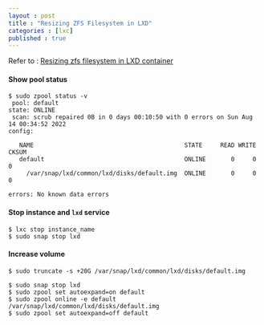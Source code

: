 ```yaml
---
layout : post
title : "Resizing ZFS Filesystem in LXD"
categories : [lxc]
published : true
---
```


 Refer to : [Resizing zfs filesystem in LXD container](https://discuss.linuxcontainers.org/t/resizing-zfs-filesystem-in-lxd-container/8465)

#### Show pool status
 ```shell
 $ sudo zpool status -v
  pool: default
 state: ONLINE
  scan: scrub repaired 0B in 0 days 00:10:50 with 0 errors on Sun Aug 14 00:34:52 2022
config:

	NAME                                          STATE     READ WRITE CKSUM
	default                                       ONLINE       0     0     0
	  /var/snap/lxd/common/lxd/disks/default.img  ONLINE       0     0     0

errors: No known data errors
 ```

#### Stop instance and `lxd` service
 ``` 
$ lxc stop instance_name 
$ sudo snap stop lxd 
 ```

#### Increase volume
```shell
$ sudo truncate -s +20G /var/snap/lxd/common/lxd/disks/default.img

$ sudo snap stop lxd 
$ sudo zpool set autoexpand=on default
$ sudo zpool online -e default /var/snap/lxd/common/lxd/disks/default.img
$ sudo zpool set autoexpand=off default
 ```


